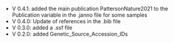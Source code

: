 - V 0.4.1: added the main publication PattersonNature2021 to the Publication variable in the .janno file for some samples
- V 0.4.0: Update of references in the .bib file
- V 0.3.0: added a .ssf file
- V 0.2.0: added Genetic_Source_Accession_IDs
